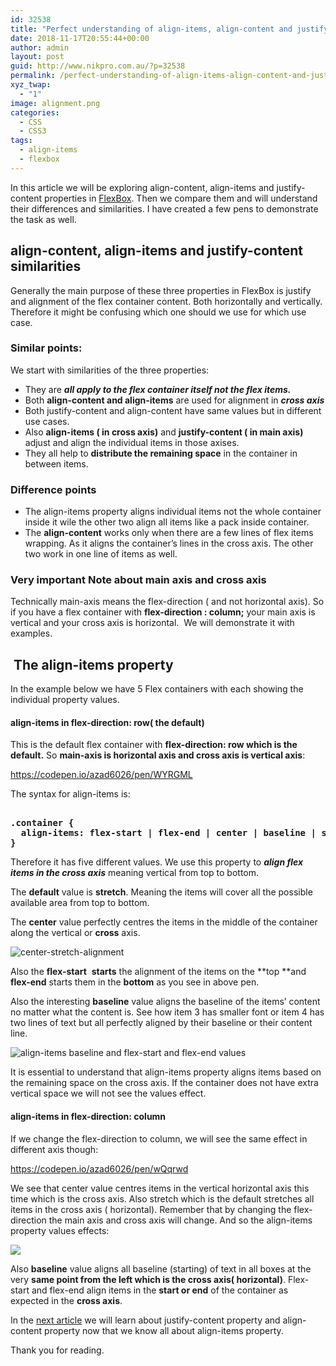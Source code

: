 ```yaml
---
id: 32538
title: "Perfect understanding of align-items, align-content and justify-content in FlexBox with examples: Part 1"
date: 2018-11-17T20:55:44+00:00
author: admin
layout: post
guid: http://www.nikpro.com.au/?p=32538
permalink: /perfect-understanding-of-align-items-align-content-and-justify-content-in-flexbox-with-examples-part-1/
xyz_twap:
  - "1"
image: alignment.png
categories:
  - CSS
  - CSS3
tags:
  - align-items
  - flexbox
---
```


In this article we will be exploring&nbsp;align-content, align-items and justify-content properties in [FlexBox](http://www.nikpro.com.au/a-quick-review-of-how-to-centre-elements-or-blocks-using-flexbox-in-css/). Then we compare them and will understand their differences and similarities. I have created a few pens to demonstrate the task as well.&nbsp;

## align-content, align-items and justify-content similarities

Generally the main purpose of these three properties in FlexBox is justify and alignment of the flex container content. Both horizontally and vertically. Therefore it might be confusing which one should we use for which use case.

### Similar points:

We start with similarities of the three properties:

- They are **_all apply to the flex container itself not the flex items._**
- Both **align-content and align-items** are used for alignment in _**cross axis**_
- Both justify-content and align-content have same values but in different use cases.
- Also&nbsp;**align-items ( in cross axis)** and **justify-content ( in&nbsp;main axis)**&nbsp; adjust and align the individual items in those axises.
- They all help to **distribute the remaining space** in the container in between items.

### Difference points

- The align-items property aligns individual items not the whole container inside it wile the other two align all items like a pack inside container.
- The **align-content** works only when there are a few lines of flex items wrapping. As it aligns the container&#8217;s lines in the cross axis. The other two work in one line of items as well.

### Very important Note about main axis and cross axis

Technically main-axis means the flex-direction ( and not horizontal axis). So if you have a flex container with **flex-direction : column;**&nbsp;your main axis is vertical and your cross axis is horizontal.&nbsp; We will demonstrate it with examples.

## &nbsp;The align-items property

In the example below we have 5 Flex containers with each showing the individual property values.

#### align-items in flex-direction: row( the default)

This is the default flex container with **flex-direction: row which is the default.** So **main-axis is horizontal axis and cross axis is vertical axis**:

https://codepen.io/azad6026/pen/WYRGML

The syntax for align-items is:

<pre class="wp-block-preformatted"><strong>
.container {  
  align-items: flex-start | flex-end | center | baseline | stretch;
}
</strong></pre>

Therefore it has five different values. We use this property to **_align flex items in the cross axis_** meaning vertical from top to bottom.&nbsp;

The **default** value is **stretch**. Meaning the items will cover all the possible available area from top to bottom.&nbsp;

The **center** value perfectly centres the items in the middle of the container along the vertical or **cross** axis.

![center-stretch-alignment](/images/center-stretch-alignment.png)

Also the&nbsp;**flex-start**&nbsp; **starts** the alignment of the items on the **top&nbsp;**and **flex-end** starts them in the **bottom** as you see in above pen.

Also the interesting **baseline** value aligns the baseline of the items&#8217; content no matter what the content is. See how item 3 has smaller font or item 4 has two lines of text but all perfectly aligned by their baseline or their content line.&nbsp;

![align-items baseline and flex-start and flex-end values](/images/base-stat-ens.png)

It is essential to understand that align-items property aligns items based on the remaining space on the cross axis. If the container does not have extra vertical space we will not see the values effect.&nbsp;

#### align-items in flex-direction: column

If we change the flex-direction to column, we will see the same effect in different axis though:

https://codepen.io/azad6026/pen/wQqrwd

We see that center value centres items in the vertical horizontal axis this time which is the cross axis. Also stretch which is the default stretches all items in the cross axis ( horizontal). Remember that by changing the flex-direction the main axis and cross axis will change. And so the align-items property values effects:

![](/images/align-items-column-direction.png)

Also **baseline** value aligns all baseline (starting) of text in all boxes at the very **same point from the left which is the cross axis( horizontal)**. Flex-start and flex-end align items in the **start or end** of the container as expected in the **cross axis**.

In the [next article](http://www.nikpro.com.au/perfect-understanding-of-align-items-align-content-and-justify-content-in-flexbox-with-examples-part-1/) we will learn about justify-content property and align-content property now that we know all about align-items property.

Thank you for reading.
